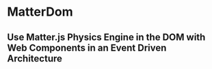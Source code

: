 # MatterDom
## Use Matter.js Physics Engine in the DOM with Web Components in an Event Driven Architecture